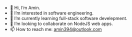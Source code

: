 - 👋 Hi, I’m Amin.
- 👀 I’m interested in software engineering.
- 🌱 I’m currently learning full-stack software develepment.
- 💞️ I’m looking to collaborate on NodeJS web apps.
- 📫 How to reach me: amin394@outlook.com
